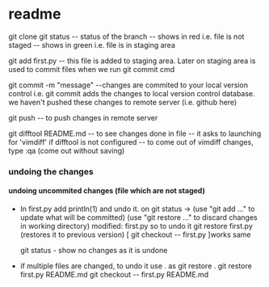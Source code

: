 # readme

git clone <link>
git status -- status of the branch
            -- shows in red i.e. file is not staged
            -- shows in green i.e. file is in staging area

git add first.py -- this file is added to staging area. Later on staging area is used to commit files when we run git commit cmd

git commit -m "message" --changes are commited to your local version control
i.e. git commit adds the changes to local version control database.
we haven't pushed these changes to remote server (i.e. github here) 

git push -- to push changes in remote server

git difftool README.md -- to see changes done in file
-- it asks to launching for 'vimdiff' if difftool is not configured
-- to come out of vimdiff changes, type :qa (come out without saving)

### undoing the changes
#### undoing uncommited changes (file which are not staged)

- In first.py add println(1) and undo it.
on git status ->  (use "git add <file>..." to update what will be committed)
                  (use "git restore <file>..." to discard changes in working directory)
                   modified:   first.py
    so to undo it
    git restore first.py (restores it to previous version)
    [  git checkout -- first.py ]works same

    git status - show no changes as it is undone

- if multiple files are changed, to undo it use . as 
    git restore .
    git restore first.py README.md
    git checkout -- first.py README.md
